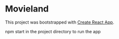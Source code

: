 # Movieland

This project was bootstrapped with [Create React App](https://github.com/facebook/create-react-app).

npm start in the project directory to run the app


